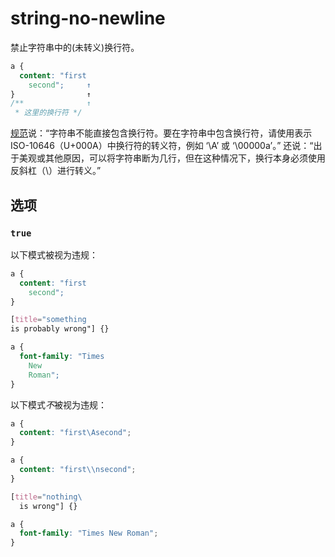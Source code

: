 # string-no-newline

禁止字符串中的(未转义)换行符。

```css
a {
  content: "first
    second";     ↑
}                ↑
/**              ↑
 * 这里的换行符 */
```

[规范](https://www.w3.org/TR/CSS2/syndata.html#strings)说：“字符串不能直接包含换行符。要在字符串中包含换行符，请使用表示 ISO-10646（U+000A）中换行符的转义符，例如 ‘\A’ 或 ‘\00000a’。” 还说：“出于美观或其他原因，可以将字符串断为几行，但在这种情况下，换行本身必须使用反斜杠（\\）进行转义。”

## 选项

### `true`

以下模式被视为违规：

```css
a {
  content: "first
    second";
}
```

```css
[title="something
is probably wrong"] {}
```

```css
a {
  font-family: "Times
    New
    Roman";
}
```

以下模式*不*被视为违规：

```css
a {
  content: "first\Asecond";
}
```

```css
a {
  content: "first\\nsecond";
}
```

```css
[title="nothing\
  is wrong"] {}
```

```css
a {
  font-family: "Times New Roman";
}
```
